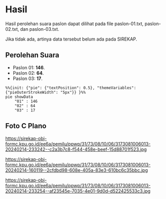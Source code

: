 # Hasil

Hasil perolehan suara paslon dapat dilihat pada file paslon-01.txt, paslon-02.txt, dan paslon-03.txt.

Jika tidak ada, artinya data tersebut belum ada pada SIREKAP.

## Perolehan Suara

 * Paslon 01: **146**.
 * Paslon 02: **64**.
 * Paslon 03: **17**.

```mermaid
%%{init: {"pie": {"textPosition": 0.5}, "themeVariables": {"pieOuterStrokeWidth": "5px"}} }%%
pie showData
    "01" : 146
    "02" : 64
    "03" : 17
```
## Foto C Plano

https://sirekap-obj-formc.kpu.go.id/ee6a/pemilu/ppwp/31/73/08/10/06/3173081006013-20240214-233242--c2a3b7c8-f544-458e-beef-15d88701f523.jpg

https://sirekap-obj-formc.kpu.go.id/ee6a/pemilu/ppwp/31/73/08/10/06/3173081006013-20240214-160119--2cfdbd98-608e-405a-83e3-610bc6c35bbc.jpg

https://sirekap-obj-formc.kpu.go.id/ee6a/pemilu/ppwp/31/73/08/10/06/3173081006013-20240214-233254--af23545e-7035-4e01-9d0d-d522425533c3.jpg
